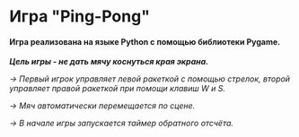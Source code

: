 # Игра "Ping-Pong"

#### Игра реализована на языке Python с помощью библиотеки Pygame. ####

___Цель игры - не дать мячу коснуться края экрана.___

*-> Первый игрок управляет левой ракеткой с помощью стрелок, второй управляет правой ракеткой при помощи клавиш W и S.*

*-> Мяч автоматически перемещается по сцене.*

*-> В начале игры запускается таймер обратного отсчёта.*
